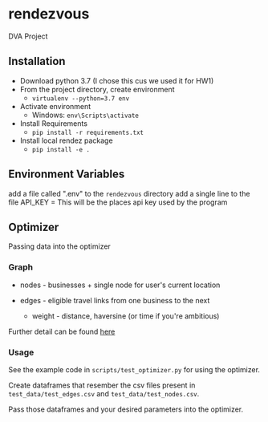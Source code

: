 # rendezvous
DVA Project
## Installation
- Download python 3.7 (I chose this cus we used it for HW1)
- From the project directory, create environment
    - `virtualenv --python=3.7 env`
- Activate environment
    - Windows: `env\Scripts\activate`
- Install Requirements
    - `pip install -r requirements.txt`
- Install local rendez package
    - `pip install -e .`

## Environment Variables
add a file called ".env" to the `rendezvous` directory
add a single line to the file
API_KEY = <GOOGLE PLACES API KEY>
This will be the places api key used by the program

## Optimizer
Passing data into the optimizer

### Graph
- nodes - businesses + single node for user's current location 

- edges - eligible travel links from one business to the next  
    - weight - distance, haversine (or time if you're ambitious)

Further detail can be found [here](https://gtvault.sharepoint.com/:w:/r/sites/DVAProject188/_layouts/15/Doc.aspx?action=edit&sourcedoc=%7B75f210af-3a92-469f-a8e6-f7c313652ad9%7D&wdOrigin=TEAMS-ELECTRON.teamsSdk.openFilePreview&wdExp=TEAMS-CONTROL&web=1)

### Usage
See the example code in `scripts/test_optimizer.py` for using the optimizer.

Create dataframes that resember the csv files present in `test_data/test_edges.csv` and `test_data/test_nodes.csv`.

Pass those dataframes and your desired parameters into the optimizer.